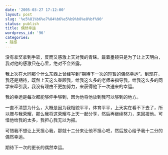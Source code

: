 ```yaml
---
date: '2005-03-27 17:12:00'
layout: post
slug: '%e5%81%b6%e7%84%b6%e5%b9%b8%e8%bf%90'
status: publish
title: 偶然幸运
wordpress_id: '96'
categories:
- 随感
---
```


没有拿奖拿到手软，反而又感激上天对我的青睐。戴着墨镜只是为了让上天明白，我对他的感激只在心里，绝对不会外露。 

我上次在大同那个什么东西上曾经写到“期待下一次的短暂的偶然幸运”。到现在，我还是期待，既然上天这么眷顾我，给我这么多的老师来指导我，给我这么多的同学来牵引我，我没有理由不更加努力，来获得他下一次送来的幸运。 

我的幸运是每次都能够伸手够到，因为他将他放到我可以够到的地方。 

一直不清楚为什么，大概是因为我相貌平平，体育平平，上天实在看不下去了，所以赠与我荣耀，那么我将这荣耀与上天一起分享，然后再继续努力，来回报他。可惜他给我的太多，我担心我无以为报。 

可惜我不想让上天担心我，那就十二分来让他不担心吧，然后放心给予我十二分的偶然幸运。 

期待下一次的更长的偶然幸运。  


